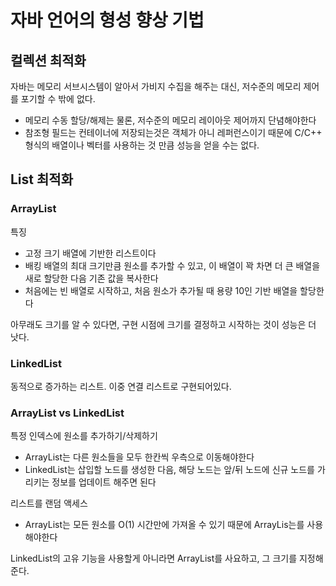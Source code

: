 # 자바 언어의 형성 향상 기법
## 컬렉션 최적화
자바는 메모리 서브시스템이 알아서 가비지 수집을 해주는 대신, 저수준의 메모리 제어를 포기할 수 밖에 없다.
- 메모리 수동 할당/해제는 물론, 저수준의 메모리 레이아웃 제어까지 단념해야한다
- 참조형 필드는 컨테이너에 저장되는것은 객체가 아니 레퍼런스이기 때문에 C/C++ 형식의 배열이나 벡터를 사용하는 것 만큼 성능을 얻을 수는 없다.

## List 최적화
### ArrayList
특징
- 고정 크기 배열에 기반한 리스트이다
- 배킹 배열의 최대 크기만큼 원소를 추가할 수 있고, 이 배열이 꽉 차면 더 큰 배열을 새로 할당한 다음 기존 값을 복사한다
- 처음에는 빈 배열로 시작하고, 처음 원소가 추가될 때 용량 10인 기반 배열을 할당한다

아무래도 크기를 알 수 있다면, 구현 시점에 크기를 결정하고 시작하는 것이 성능은 더 낫다.

### LinkedList
동적으로 증가하는 리스트. 이중 연결 리스트로 구현되어있다. 

### ArrayList vs LinkedList
특정 인덱스에 원소를 추가하기/삭제하기
- ArrayList는 다른 원소들을 모두 한칸씩 우측으로 이동해야한다
- LinkedList는 삽입할 노드를 생성한 다음, 해당 노드는 앞/뒤 노드에 신규 노드를 가리키는 정보를 업데이트 해주면 된다

리스트를 랜덤 액세스
- ArrayList는 모든 원소를 O(1) 시간만에 가져올 수 있기 때문에 ArrayLis는를 사용해야한다

LinkedList의 고유 기능을 사용할게 아니라면 ArrayList를 사요하고, 그 크기를 지정해준다.

